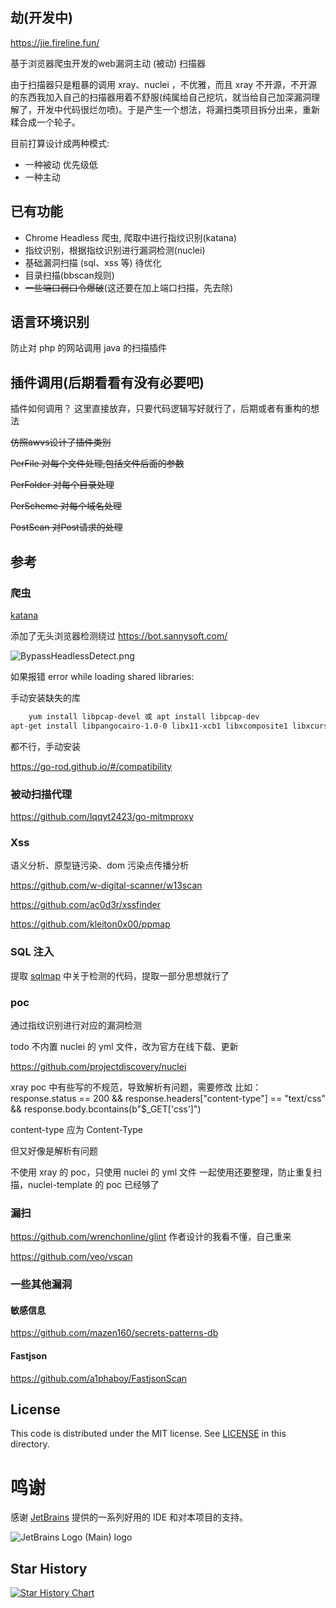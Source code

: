 ## 劫(开发中)

https://jie.fireline.fun/

基于浏览器爬虫开发的web漏洞主动 (被动) 扫描器

由于扫描器只是粗暴的调用 xray、nuclei ，不优雅，而且 xray 不开源，不开源的东西我加入自己的扫描器用着不舒服(纯属给自己挖坑，就当给自己加深漏洞理解了，开发中代码很烂勿喷)。于是产生一个想法，将漏扫类项目拆分出来，重新糅合成一个轮子。

目前打算设计成两种模式:

-   一种被动 优先级低
-   一种主动

## 已有功能

- Chrome Headless 爬虫, 爬取中进行指纹识别(katana)
- 指纹识别，根据指纹识别进行漏洞检测(nuclei)
- 基础漏洞扫描 (sql、xss 等) 待优化
- 目录扫描(bbscan规则)
- ~~一些端口弱口令爆破~~(这还要在加上端口扫描，先去除)

## 语言环境识别

防止对 php 的网站调用 java 的扫描插件

## 插件调用(后期看看有没有必要吧)

插件如何调用？ 这里直接放弃，只要代码逻辑写好就行了，后期或者有重构的想法

~~仿照awvs设计了插件类别~~

~~PerFile 对每个文件处理,包括文件后面的参数~~

~~PerFolder 对每个目录处理~~

~~PerScheme 对每个域名处理~~

~~PostScan 对Post请求的处理~~

## 参考

### 爬虫

[katana](https://github.com/projectdiscovery/katana)

添加了无头浏览器检测绕过 https://bot.sannysoft.com/

![BypassHeadlessDetect.png](https://cdn.jsdelivr.net/gh/yhy0/PicGoImg@master/img/202303062213518.png)

如果报错
error while loading shared libraries:

手动安装缺失的库

```bash
    yum install libpcap-devel 或 apt install libpcap-dev 
apt-get install libpangocairo-1.0-0 libx11-xcb1 libxcomposite1 libxcursor1 libxdamage1 libxi6 libxtst6 libnss3 libcups2 libxss1 libxrandr2 libasound2 libatk1.0-0 libgtk-3-0
```

都不行，手动安装

https://go-rod.github.io/#/compatibility

### 被动扫描代理

https://github.com/lqqyt2423/go-mitmproxy

### Xss

语义分析、原型链污染、dom 污染点传播分析

https://github.com/w-digital-scanner/w13scan

https://github.com/ac0d3r/xssfinder

https://github.com/kleiton0x00/ppmap

### SQL 注入 

提取 [sqlmap](https://github.com/sqlmapproject/sqlmap) 中关于检测的代码，提取一部分思想就行了

### poc

通过指纹识别进行对应的漏洞检测

todo 不内置 nuclei 的 yml 文件，改为官方在线下载、更新

https://github.com/projectdiscovery/nuclei

xray poc  中有些写的不规范，导致解析有问题，需要修改
比如：
response.status == 200 && response.headers["content-type"] == "text/css" && response.body.bcontains(b"$_GET['css']")


content-type 应为 Content-Type

但又好像是解析有问题

不使用 xray 的 poc，只使用 nuclei 的 yml 文件
一起使用还要整理，防止重复扫描，nuclei-template 的 poc 已经够了

### 漏扫

https://github.com/wrenchonline/glint 作者设计的我看不懂，自己重来

https://github.com/veo/vscan	

### 一些其他漏洞

#### 敏感信息

https://github.com/mazen160/secrets-patterns-db

#### Fastjson

https://github.com/a1phaboy/FastjsonScan



## License

This code is distributed under the MIT license. See [LICENSE](https://github.com/prompt-engineering/click-prompt/blob/dev/LICENSE) in this directory.

# 鸣谢

感谢 [JetBrains](https://www.jetbrains.com/) 提供的一系列好用的 IDE 和对本项目的支持。

![JetBrains Logo (Main) logo](https://resources.jetbrains.com/storage/products/company/brand/logos/jb_beam.svg)
## Star History

[![Star History Chart](https://api.star-history.com/svg?repos=yhy0/Jie&type=Date)](https://star-history.com/#yhy0/Jie&Date)
